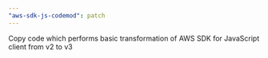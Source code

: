 ```yaml
---
"aws-sdk-js-codemod": patch
---
```


Copy code which performs basic transformation of AWS SDK for JavaScript client from v2 to v3
